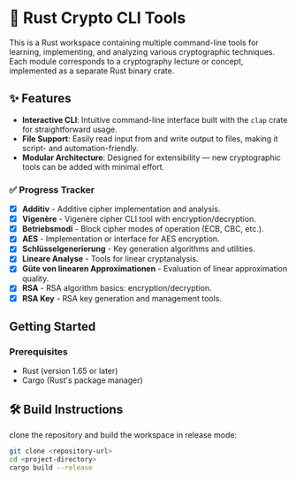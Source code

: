 # 🦀 Rust Crypto CLI Tools

This is a Rust workspace containing multiple command-line tools for learning, implementing, and analyzing various cryptographic techniques. Each module corresponds to a cryptography lecture or concept, implemented as a separate Rust binary crate.

## ✨ Features

- **Interactive CLI**: Intuitive command-line interface built with the `clap` crate for straightforward usage.
- **File Support**: Easily read input from and write output to files, making it script- and automation-friendly.
- **Modular Architecture**: Designed for extensibility — new cryptographic tools can be added with minimal effort.


### ✅ Progress Tracker

- [x] **Additiv** - Additive cipher implementation and analysis.
- [x] **Vigenère** - Vigenère cipher CLI tool with encryption/decryption.
- [x] **Betriebsmodi** - Block cipher modes of operation (ECB, CBC, etc.).
- [x] **AES** - Implementation or interface for AES encryption.
- [x] **Schlüsselgenerierung** - Key generation algorithms and utilities.
- [x] **Lineare Analyse** - Tools for linear cryptanalysis.
- [x] **Güte von linearen Approximationen** - Evaluation of linear approximation quality.
- [x] **RSA** - RSA algorithm basics: encryption/decryption.
- [x] **RSA Key** - RSA key generation and management tools.

## Getting Started

### Prerequisites

- Rust (version 1.65 or later)
- Cargo (Rust's package manager)

## 🛠 Build Instructions

clone the repository and build the workspace in release mode:

```bash
git clone <repository-url>
cd <project-directory>
cargo build --release
```
